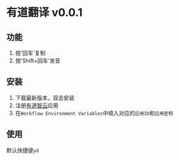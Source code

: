 # 有道翻译 v0.0.1

## 功能

1. 按'回车'复制
2. 按'Shift+回车'发音

## 安装

1. 下载最新版本，双击安装
2. 注册[有道智云](http://ai.youdao.com/gw.s)应用
3. 在`Workflow Environment Variables`中填入对应的`应用ID`和`应用密钥`

## 使用

默认快捷键`yd`
